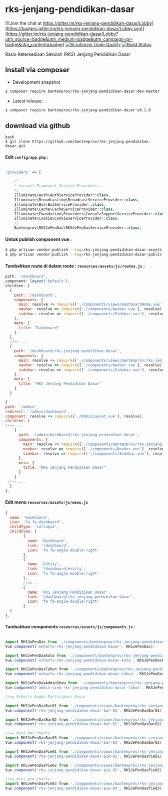 # rks-jenjang-pendidikan-dasar

[![Join the chat at https://gitter.im/rks-jenjang-pendidikan-dasar/Lobby](https://badges.gitter.im/rks-jenjang-pendidikan-dasar/Lobby.svg)](https://gitter.im/rks-jenjang-pendidikan-dasar/Lobby?utm_source=badge&utm_medium=badge&utm_campaign=pr-badge&utm_content=badge)
[![Scrutinizer Code Quality](https://scrutinizer-ci.com/g/bantenprov/rks-jenjang-pendidikan-dasar/badges/quality-score.png?b=master)](https://scrutinizer-ci.com/g/bantenprov/rks-jenjang-pendidikan-dasar/?branch=master)
[![Build Status](https://scrutinizer-ci.com/g/bantenprov/rks-jenjang-pendidikan-dasar/badges/build.png?b=master)](https://scrutinizer-ci.com/g/bantenprov/rks-jenjang-pendidikan-dasar/build-status/master)

Rasio Ketersediaan Sekolah (RKS) Jenjang Pendidikan Dasar

## install via composer

- Development snapshot
```bash
$ composer require bantenprov/rks-jenjang-pendidikan-dasar:dev-master
```
- Latest release:

```bash
$ composer require bantenprov/rks-jenjang-pendidikan-dasar:v0.1.0
```

## download via github
~~~
bash
$ git clone https://github.com/bantenprov/rks-jenjang-pendidikan-dasar.git
~~~


#### Edit `config/app.php` :
```php

'providers' => [

    /*
    * Laravel Framework Service Providers...
    */
    Illuminate\Auth\AuthServiceProvider::class,
    Illuminate\Broadcasting\BroadcastServiceProvider::class,
    Illuminate\Bus\BusServiceProvider::class,
    Illuminate\Cache\CacheServiceProvider::class,
    Illuminate\Foundation\Providers\ConsoleSupportServiceProvider::class,
    Illuminate\Cookie\CookieServiceProvider::class,
    //....
    Bantenprov\RKSJePenDas\RKSJePenDasServiceProvider::class,

```

#### Untuk publish component vue :

```bash
$ php artisan vendor:publish --tag=rks-jenjang-pendidikan-dasar-assets
$ php artisan vendor:publish --tag=rks-jenjang-pendidikan-dasar-public
```
#### Tambahkan route di dalam route : `resources/assets/js/routes.js` :

```javascript
path: '/dashboard',
component: layout('Default'),
children: [
  {
    path: '/dashboard',
    components: {
      main: resolve => require(['./components/views/DashboardHome.vue'], resolve),
      navbar: resolve => require(['./components/Navbar.vue'], resolve),
      sidebar: resolve => require(['./components/Sidebar.vue'], resolve)
    },
    meta: {
      title: "Dashboard"
    }
  },
  //== ...
  {
    path: '/dashboard/rks-jenjang-pendidikan-dasar',
    components: {
      main: resolve => require(['./components/views/bantenprov/rks-jenjang-pendidikan-dasar/DashboardRKSJePenDas.vue'], resolve),
      navbar: resolve => require(['./components/Navbar.vue'], resolve),
      sidebar: resolve => require(['./components/Sidebar.vue'], resolve)
    },
    meta: {
      title: "RKS Jenjang Pendidikan Dasar"
    }
  }
```

```javascript
{
path: '/admin',
redirect: '/admin/dashboard',
component: resolve => require(['./AdminLayout.vue'], resolve),
children: [
//== ...
    {
      path: '/admin/dashboard/rks-jenjang-pendidikan-dasar',
      components: {
        main: resolve => require(['./components/bantenprov/rks-jenjang-pendidikan-dasar/RKSJePenDasAdmin.show.vue'], resolve),
        navbar: resolve => require(['./components/Navbar.vue'], resolve),
        sidebar: resolve => require(['./components/Sidebar.vue'], resolve)
      },
      meta: {
        title: "RKS Jenjang Pendidikan Dasar"
      }
    }
 //== ...   
  ]
},

```
#### Edit menu `resources/assets/js/menu.js`

```javascript
{
  name: 'Dashboard',
  icon: 'fa fa-dashboard',
  childType: 'collapse',
  childItem: [
        {
          name: 'Dashboard',
          link: '/dashboard',
          icon: 'fa fa-angle-double-right'
        },
        {
          name: 'Entity',
          link: '/dashboard/entity',
          icon: 'fa fa-angle-double-right'
        },
        //== ...
        {
          name: 'RKS Jenjang Pendidikan Dasar',
          link: '/dashboard/rks-jenjang-pendidikan-dasar',
          icon: 'fa fa-angle-double-right'
        }
  ]
},

```

#### Tambahkan components `resources/assets/js/components.js` :

```javascript

import RKSJePenDas from './components/bantenprov/rks-jenjang-pendidikan-dasar/RKSJePenDas.chart.vue';
Vue.component('echarts-rks-jenjang-pendidikan-dasar', RKSJePenDas);

import RKSJePenDasKota from './components/bantenprov/rks-jenjang-pendidikan-dasar/RKSJePenDasKota.chart.vue';
Vue.component('echarts-rks-jenjang-pendidikan-dasar-kota', RKSJePenDasKota);

import RKSJePenDasTahun from './components/bantenprov/rks-jenjang-pendidikan-dasar/RKSJePenDasTahun.chart.vue';
Vue.component('echarts-rks-jenjang-pendidikan-dasar-tahun', RKSJePenDasTahun);

import RKSJePenDasAdminShow from './components/bantenprov/rks-jenjang-pendidikan-dasar/RKSJePenDasAdmin.show.vue';
Vue.component('admin-view-rks-jenjang-pendidikan-dasar-tahun', RKSJePenDasAdminShow);

//== Echarts Angka Partisipasi Kasar

import RKSJePenDasBar01 from './components/views/bantenprov/rks-jenjang-pendidikan-dasar/RKSJePenDasBar01.vue';
Vue.component('rks-jenjang-pendidikan-dasar-bar-01', RKSJePenDasBar01);

import RKSJePenDasBar02 from './components/views/bantenprov/rks-jenjang-pendidikan-dasar/RKSJePenDasBar02.vue';
Vue.component('rks-jenjang-pendidikan-dasar-bar-02', RKSJePenDasBar02);

//== mini bar charts
import RKSJePenDasBar03 from './components/views/bantenprov/rks-jenjang-pendidikan-dasar/RKSJePenDasBar03.vue';
Vue.component('rks-jenjang-pendidikan-dasar-bar-03', RKSJePenDasBar03);

import RKSJePenDasPie01 from './components/views/bantenprov/rks-jenjang-pendidikan-dasar/RKSJePenDasPie01.vue';
Vue.component('rks-jenjang-pendidikan-dasar-pie-01', RKSJePenDasPie01);

import RKSJePenDasPie02 from './components/views/bantenprov/rks-jenjang-pendidikan-dasar/RKSJePenDasPie02.vue';
Vue.component('rks-jenjang-pendidikan-dasar-pie-02', RKSJePenDasPie02);

//== mini pie charts
import RKSJePenDasPie03 from './components/views/bantenprov/rks-jenjang-pendidikan-dasar/RKSJePenDasPie03.vue';
Vue.component('rks-jenjang-pendidikan-dasar-pie-03', RKSJePenDasPie03);
```

